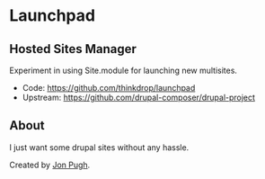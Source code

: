 # Launchpad
## Hosted Sites Manager

Experiment in using Site.module for launching new multisites.

* Code: https://github.com/thinkdrop/launchpad
* Upstream: https://github.com/drupal-composer/drupal-project


## About

I just want some drupal sites without any hassle.

Created by [Jon Pugh](https://github.com/jonpugh).

